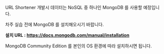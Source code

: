 URL Shortener 개발시 데이터는 NoSQL 중 하나인 MongoDB 를 사용할 예정입니다.

차주 실습 전에 MongoDB 를 설치해오시기 바랍니다.

**설치 URL : https://docs.mongodb.com/manual/installation**

MongoDB Community Edition 를 본인의 OS 환경에 따라 설치하시면 됩니다.

